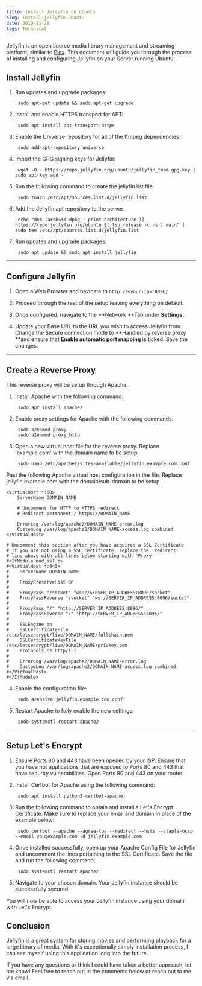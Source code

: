 ```yaml
---
title: Install Jellyfin on Ubuntu
slug: install-jellyfin-ubuntu
date: 2019-11-28
tags: Technical
---
```


Jellyfin is an open source media library management and streaming platform, similar to [Plex](https://www.plex.tv/). This document will guide you through the process of installing and configuring Jellyfin on your Server running Ubuntu.

## Install Jellyfin

1. Run updates and upgrade packages:

        sudo apt-get update && sudo apt-get upgrade

2. Install and enable HTTPS transport for APT:

        sudo apt install apt-transport-https

3. Enable the Universe repository for all of the ffmpeg dependencies:

        sudo add-apt-repository universe

4. Import the GPG signing keys for Jellyfin:

        wget -O - https://repo.jellyfin.org/ubuntu/jellyfin_team.gpg.key | sudo apt-key add -

5. Run the following command to create the jellyfin.list file:

        sudo touch /etc/apt/sources.list.d/jellyfin.list

6. Add the Jellyfin apt repository to the server:

        echo "deb [arch=$( dpkg --print-architecture )] https://repo.jellyfin.org/ubuntu $( lsb_release -c -s ) main" | sudo tee /etc/apt/sources.list.d/jellyfin.list

7. Run updates and upgrade packages:

        sudo apt update && sudo apt install jellyfin

---

## Configure Jellyfin

1. Open a Web Browser and navigate to `http://<your-ip>:8096/`
2. Proceed through the rest of the setup leaving everything on default.
3. Once configured, navigate to the **Network **Tab under **Settings.**

4. Update your Base URL to the URL you wish to access Jellyfin from. Change the Secure connection mode to **Handled by reverse proxy **and ensure that **Enable automatic port mapping** is ticked. Save the changes.

---

## Create a Reverse Proxy

This reverse proxy will be setup through Apache.

1. Install Apache with the following command:

        sudo apt install apache2

2. Enable proxy settings for Apache with the following commands:

        sudo a2enmod proxy
        sudo a2enmod proxy_http

3. Open a new virtual host file for the reverse proxy. Replace 'example.com' with the domain name to be setup.

        sudo nano /etc/apache2/sites-available/jellyfin.example.com.conf

Past the following Apache virtual host configuration in the file. Replace jellyfin.example.com with the domain/sub-domain to be setup.

    <VirtualHost *:80>
        ServerName DOMAIN_NAME

        # Uncomment for HTTP to HTTPS redirect
        # Redirect permanent / https://DOMAIN_NAME

        ErrorLog /var/log/apache2/DOMAIN_NAME-error.log
        CustomLog /var/log/apache2/DOMAIN_NAME-access.log combined
    </VirtualHost>

    # Uncomment this section after you have acquired a SSL Certificate
    # If you are not using a SSL certificate, replace the 'redirect'
    # line above with all lines below starting with 'Proxy'
    #<IfModule mod_ssl.c>
    #<VirtualHost *:443>
    #    ServerName DOMAIN_NAME
    #
    #    ProxyPreserveHost On
    #
    #    ProxyPass "/socket" "ws://SERVER_IP_ADDRESS:8096/socket"
    #    ProxyPassReverse "/socket" "ws://SERVER_IP_ADDRESS:8096/socket"
    #
    #    ProxyPass "/" "http://SERVER_IP_ADDRESS:8096/"
    #    ProxyPassReverse "/" "http://SERVER_IP_ADDRESS:8096/"
    #
    #    SSLEngine on
    #    SSLCertificateFile /etc/letsencrypt/live/DOMAIN_NAME/fullchain.pem
    #    SSLCertificateKeyFile /etc/letsencrypt/live/DOMAIN_NAME/privkey.pem
    #    Protocols h2 http/1.1
    #
    #    ErrorLog /var/log/apache2/DOMAIN_NAME-error.log
    #    CustomLog /var/log/apache2/DOMAIN_NAME-access.log combined
    #</VirtualHost>
    #</IfModule>

4. Enable the configuration file:

        sudo a2ensite jellyfin.example.com.conf

5. Restart Apache to fully enable the new settings:

        sudo systemctl restart apache2

---

## Setup Let's Encrypt

1. Ensure Ports 80 and 443 have been opened by your ISP. Ensure that you have not applications that are exposed to Ports 80 and 443 that have security vulnerabilities. Open Ports 80 and 443 on your router.

2. Install Certbot for Apache using the following command:

        sudo apt install python3-certbot-apache

3. Run the following command to obtain and install a Let's Encrypt Certificate. Make sure to replace your email and domain in place of the example below:

        sudo certbot --apache --agree-tos --redirect --hsts --staple-ocsp --email you@example.com -d jellyfin.example.com

4. Once installed successfully, open up your Apache Config File for Jellyfin and uncomment the lines pertaining to the SSL Certificate. Save the file and run the following command:

        sudo systemctl restart apache2

5. Navigate to your chosen domain. Your Jellyfin instance should be successfully secured.

You will now be able to access your Jellyfin instance using your domain with Let's Encrypt.

## Conclusion
Jellyfin is a great system for storing movies and performing playback for a large library of media. With it's exceptionally simply installation process, I can see myself using this application long into the future.

If you have any questions or think I could have taken a better approach, let me know! Feel free to reach out in the comments below or reach out to me via email.
